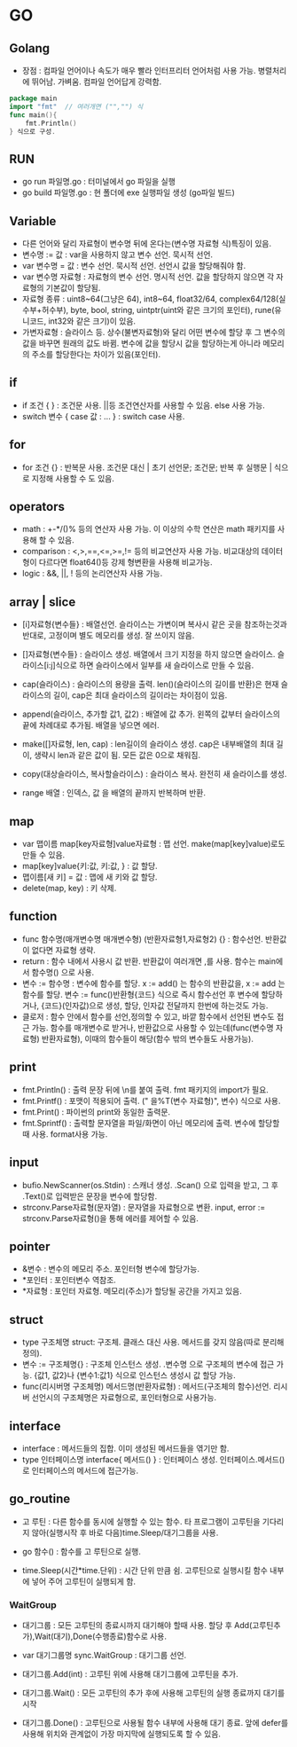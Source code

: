 # GO
## Golang
- 장점 : 컴파일 언어이나 속도가 매우 빨라 인터프리터 언어처럼 사용 가능. 병렬처리에 뛰어남. 가벼움. 컴파일 언어답게 강력함.
```go
package main
import "fmt"  // 여러개면 ("","") 식
func main(){ 
    fmt.Println() 
} 식으로 구성.
```

## RUN
- go run 파일명.go : 터미널에서 go 파일을 실행
- go build 파일명.go : 현 폴더에 exe 실행파일 생성 (go파일 빌드)

## Variable
- 다른 언어와 달리 자료형이 변수명 뒤에 온다는(변수명 자료형 식)특징이 있음.
- 변수명 := 값 : var을 사용하지 않고 변수 선언. 묵시적 선언.
- var 변수명 = 값 : 변수 선언. 묵시적 선언. 선언시 값을 할당해줘야 함.
- var 변수명 자료형 : 자료형의 변수 선언. 명시적 선언. 값을 할당하지 않으면 각 자료형의 기본값이 할당됨.  
- 자료형 종류 : uint8~64(그냥은 64), int8~64, float32/64, complex64/128(실수부+허수부), byte, bool, string,
                uintptr(uint와 같은 크기의 포인터), rune(유니코드, int32와 같은 크기)이 있음.
- 가변자료형 : 슬라이스 등. 상수(불변자료형)와 달리 어떤 변수에 할당 후 그 변수의 값을 바꾸면 원래의 값도 바뀜. 
  변수에 값을 할당시 값을 할당하는게 아니라 메모리의 주소를 할당한다는 차이가 있음(포인터).


## if
- if 조건 { } : 조건문 사용. ||등 조건연산자를 사용할 수 있음. else 사용 가능.
- switch 변수 { case 값 : ... } : switch case 사용.

## for
- for 조건 {} : 반복문 사용. 조건문 대신 | 초기 선언문; 조건문; 반복 후 실행문 | 식으로 지정해 사용할 수 도 있음.

## operators
- math : +-*/()% 등의 연산자 사용 가능. 이 이상의 수학 연산은 math 패키지를 사용해 할 수 있음.
- comparison : <,>,==,<=,>=,!= 등의 비교연산자 사용 가능. 비교대상의 데이터 형이 다르다면 float64()등 강제 형변환을 사용해 비교가능.
- logic : &&, ||, ! 등의 논리연산자 사용 가능. 


## array | slice
- [i\]자료형{변수들} : 배열선언. 슬라이스는 가변이며 복사시 같은 곳을 참조하는것과 반대로, 고정이며 별도 메모리를 생성. 잘 쓰이지 않음. 
- []자료형{변수들} : 슬라이스 생성. 배열에서 크기 지정을 하지 않으면 슬라이스. 슬라이스[i:j\]식으로 하면 슬라이스에서 일부를 새 슬라이스로 만들 수 있음. 
- cap(슬라이스) : 슬라이스의 용량을 출력. len()(슬라이스의 길이를 반환)은 현재 슬라이스의 길이, cap은 최대 슬라이스의 길이라는 차이점이 있음.

- append(슬라이스, 추가할 값1, 값2) : 배열에 값 추가. 왼쪽의 값부터 슬라이스의 끝에 차례대로 추가됨. 배열을 넣으면 에러.
- make([]자료형, len, cap) : len길이의 슬라이스 생성. cap은 내부배열의 최대 길이, 생략시 len과 같은 값이 됨. 모든 값은 0으로 채워짐.
- copy(대상슬라이스, 복사할슬라이스) : 슬라이스 복사. 완전히 새 슬라이스를 생성.
- range 배열 : 인덱스, 값 을 배열의 끝까지 반복하며 반환. 

## map
- var 맵이름 map[key자료형]value자료형 : 맵 선언. make(map[key]value)로도 만들 수 있음.
- map[key]value{키:값, 키:값, } : 값 할당.
- 맵이름[새 키] = 값 : 맵에 새 키와 값 할당.
- delete(map, key) : 키 삭제. 


## function
- func 함수명(매개변수명 매개변수형) (반환자료형1,자료형2) {} : 함수선언. 반환값이 없다면 자료형 생략.
- return : 함수 내에서 사용시 값 반환. 반환값이 여러개면 ,를 사용. 함수는 main에서 함수명() 으로 사용.
- 변수 := 함수명 : 변수에 함수를 할당. x := add() 는 함수의 반환값을, x := add 는 함수를 할당. 
  변수 := func()반환형{코드} 식으로 즉시 함수선언 후 변수에 할당하거나, {코드}(인자값)으로 생성, 할당, 인자값 전달까지 한번에 하는것도 가능.
- 클로저 : 함수 안에서 함수를 선언,정의할 수 있고, 바깥 함수에서 선언된 변수도 접근 가능.
  함수를 매개변수로 받거나, 반환값으로 사용할 수 있는데(func(변수명 자료형) 반환자료형), 이때의 함수들이 해당(함수 밖의 변수들도 사용가능).

## print
- fmt.Println() : 출력 문장 뒤에 \n를 붙여 출력. fmt 패키지의 import가 필요.
- fmt.Printf() : 포맷이 적용되어 출력. (" 을%T(변수 자료형)", 변수) 식으로 사용. 
- fmt.Print() : 파이썬의 print와 동일한 출력문.
- fmt.Sprintf() : 출력할 문자열을 파일/화면이 아닌 메모리에 출력. 변수에 할당할 때 사용. format사용 가능.

## input
- bufio.NewScanner(os.Stdin) : 스캐너 생성. .Scan() 으로 입력을 받고, 그 후 .Text()로 입력받은 문장을 변수에 할당함.
- strconv.Parse자료형(문자열) : 문자열을 자료형으로 변환. input, error := strconv.Parse자료형()을 통해 에러를 제어할 수 있음.

## pointer
- &변수 : 변수의 메모리 주소. 포인터형 변수에 할당가능.
- *포인터 : 포인터변수 역참조. 
- *자료형 : 포인터 자료형. 메모리(주소)가 할당될 공간을 가지고 있음.


## struct
- type 구조체명 struct: 구조체. 클래스 대신 사용. 메서드를 갖지 않음(따로 분리해 정의).
- 변수 := 구조체명{} : 구조체 인스턴스 생성. .변수명 으로 구조체의 변수에 접근 가능. 
  {값1, 값2}나 {변수1:값1} 식으로 인스턴스 생성시 값 할당 가능. 
- func(리시버명 구조체명) 메서드명(반환자료형) : 메서드(구조체의 함수)선언. 리시버 선언시의 구조체명은 자료형으로, 포인터형으로 사용가능. 

## interface
- interface : 메서드들의 집합. 이미 생성된 메서드들을 엮기만 함.
- type 인터페이스명 interface{ 메서드() } : 인터페이스 생성. 인터페이스.메서드() 로 인터페이스의 메서드에 접근가능.

## go_routine
- 고 루틴 : 다른 함수를 동시에 실행할 수 있는 함수. 타 프로그램이 고루틴을 기다리지 않아(실행시작 후 바로 다음)time.Sleep/대기그룹을 사용.
  
- go 함수() : 함수를 고 루틴으로 실행.
- time.Sleep(시간*time.단위) : 시간 단위 만큼 쉼. 고루틴으로 실행시킬 함수 내부에 넣어 주어 고루틴이 실행되게 함.

### WaitGroup
- 대기그룹 : 모든 고루틴의 종료시까지 대기해야 할때 사용. 할당 후 Add(고루틴추가),Wait(대기),Done(수행종료)함수로 사용.
- var 대기그룹명 sync.WaitGroup : 대기그룹 선언.
  
- 대기그룹.Add(int) : 고루틴 위에 사용해 대기그룹에 고루틴을 추가.
- 대기그룹.Wait() : 모든 고루틴의 추가 후에 사용해 고루틴의 실행 종료까지 대기를 시작
- 대기그룹.Done() : 고루틴으로 사용될 함수 내부에 사용해 대기 종료. 앞에 defer를 사용해 위치와 관계없이 가장 마지막에 실행되도록 할 수 있음.
